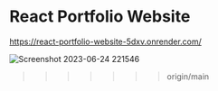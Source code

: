 # React Portfolio Website


https://react-portfolio-website-5dxv.onrender.com/


![Screenshot 2023-06-24 221546](https://github.com/Ali-jalili/Personal-Portfolio-Website/assets/97550715/3bc3355b-b85a-462e-8c08-b065a3de9cf6)
>>>>>>> origin/main
